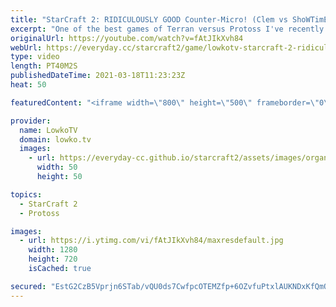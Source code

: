 ```yaml
---
title: "StarCraft 2: RIDICULOUSLY GOOD Counter-Micro! (Clem vs ShoWTimE)"
excerpt: "One of the best games of Terran versus Protoss I've recently seen. Fantastic game of top level StarCraft 2 between Clem and ShoWTimE. Great micro and macro from both players.  Support my work on Patreon: http://www.patreon.com/lowkotv Become a YouTube member: https://lowko.tv/join  My second channel:"
originalUrl: https://youtube.com/watch?v=fAtJIkXvh84
webUrl: https://everyday.cc/starcraft2/game/lowkotv-starcraft-2-ridiculously-good-counter-micro-clem-vs-showtime/
type: video
length: PT40M2S
publishedDateTime: 2021-03-18T11:23:23Z
heat: 50

featuredContent: "<iframe width=\"800\" height=\"500\" frameborder=\"0\" src=\"https://www.youtube.com/embed/fAtJIkXvh84\" allow=\"accelerometer; autoplay; encrypted-media; gyroscope; picture-in-picture\" allowfullscreen></iframe>"

provider:
  name: LowkoTV
  domain: lowko.tv
  images:
    - url: https://everyday-cc.github.io/starcraft2/assets/images/organizations/lowko.tv-50x50.jpg
      width: 50
      height: 50

topics:
  - StarCraft 2
  - Protoss

images:
  - url: https://i.ytimg.com/vi/fAtJIkXvh84/maxresdefault.jpg
    width: 1280
    height: 720
    isCached: true

secured: "EstG2CzB5Vprjn6STab/vQU0ds7CwfpcOTEMZfp+6OZvfuPtxlAUKNDxKfQmQSds8QflYYNmMN5V+aRJ33A6f2bV78poRL+6hzWCIie+oSeIBuFmQDYjYZRn0tfEmiYTVV9KTwj1xOsuZIk0I9AxZIH8BMDznf59hZvBsGLiWtxdMYmKXGuPZsM6QCZhblChRed4UVFeGSN5fftX+aynegDvoF5h0n2KLYSpZ4SHLGi8ONMAHiyuQIZiThiHmrCXutOTmyCPjwbsDVzVbIqTODpZrcREx3+cycfhbT3lSwO+tDIjZOF/Cj9b4AfeJWRUmL+62260pk06jUws6qfpBto8PkRDy7LExbfbMrUzmHryQJuQBQLpA/fZMa/6aPqGfVkXPp4YI9VgSHMPFQvAT2u/6xCGBkkYBSGAzchGnDI=;nzcvQRRL3fDEeEcbtdx/jg=="
---
```


